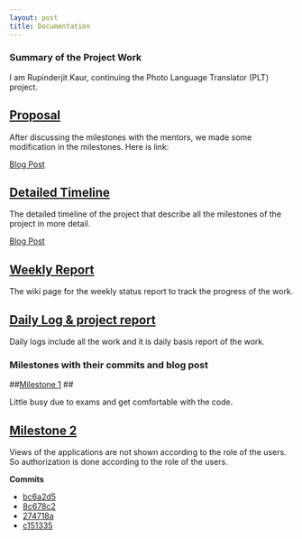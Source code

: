 ```yaml
---
layout: post
title: Documentation
---
```


### Summary of the Project Work ###

I am Rupinderjit Kaur, continuing the Photo Language Translator (PLT) project. 

## [Proposal](https://docs.google.com/document/d/17sN3IP84M-_FW9bEgagUnCg2pg4qplS-yNG9KE_9xfc/edit?usp=sharing) ##

After discussing the milestones with the mentors, we made some modification in the milestones. Here is link:

[Blog Post](http://rupinderwadali.github.io/GSoC_Proposal/)

## [Detailed Timeline](https://docs.google.com/document/d/17sN3IP84M-_FW9bEgagUnCg2pg4qplS-yNG9KE_9xfc/edit?usp=sharing) ##

The detailed timeline of the project that describe all the milestones of the project in more detail.

[Blog Post](http://rupinderwadali.github.io/timeline/)

## [Weekly Report](http://systers.org/systers-dev/doku.php/rupinderjit_kaur) ##

The wiki page for the weekly status report to track the progress of the work.

## [Daily Log & project report](https://docs.google.com/document/d/1vUf_Rd2SZuHn7RYSCId2TwtdTz8B8womrbTd3jUKvmM/edit?usp=sharing) ##

Daily logs include all the work and it is daily basis report of the work.

### Milestones with their commits and blog post ###

##[Milestone 1](http://rupinderwadali.github.io/code_review/) ##

Little busy due to exams and get comfortable with the code.

## [Milestone 2](https://github.com/systers/language-translation/pull/139) ##

Views of the applications are not shown according to the role of the users. So authorization is done according to the role of the users.

**Commits**

* [bc6a2d5](https://github.com/systers/language-translation/pull/139/commits/bc6a2d5a7494a78eed3671f549c60e32a05446c1)
* [8c678c2](https://github.com/systers/language-translation/pull/139/commits/8c678c26518dd87b67479f74403577a3f9683b95)
* [274718a](https://github.com/systers/language-translation/pull/139/commits/274718ae385fbff0f4d2faf18e9c421a09fa751c)
* [c151335](https://github.com/systers/language-translation/pull/139/commits/c15133509f3bff2b8d7172d316418754d45651b3)


